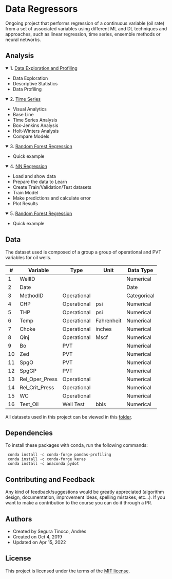 # Data Regressors
Ongoing project that performs regression of a continuous variable (oil rate) from a set of associated variables using different ML and DL techniques and approaches, such as linear regression, time series, ensemble methods or neural networks.

## Analysis
<details open>
<summary>1. <a href="https://ansegura7.github.io/DataRegressors/pages/DataProfiling.html" target="_blank" >Data Exploration and Profiling</a></summary>
<ul>
	<li>Data Exploration</li>
	<li>Descriptive Statistics</li>
	<li>Data Profiling</li>
</ul>
</details>
<details open>
<summary>2. <a href="https://ansegura7.github.io/DataRegressors/pages/TimeSeries.html" target="_blank" >Time Series</a></summary>
<ul>
	<li>Visual Analytics</li>
	<li>Base Line</li>
	<li>Time Series Analysis</li>
    <li>Box-Jenkins Analysis</li>
    <li>Holt-Winters Analysis</li>
    <li>Compare Models</li>
</ul>
</details>
<details open>
<summary>3. <a href="https://ansegura7.github.io/DataRegressors/pages/RandomForestR.html" target="_blank" >Random Forest Regression</a></summary>
<ul>
	<li>Quick example</li>
</ul>
</details>
<details open>
<summary>4. <a href="https://ansegura7.github.io/DataRegressors/pages/RegressionNN.html" target="_blank" >NN Regression</a></summary>
<ul>
	<li>Load and show data</li>
	<li>Prepare the data to Learn</li>
	<li>Create Train/Validation/Test datasets</li>
    <li>Train Model</li>
    <li>Make predictions and calculate error</li>
    <li>Plot Results</li>
</ul>
</details>
<details open>
<summary>5. <a href="https://ansegura7.github.io/DataRegressors/pages/LongShortTermMemory.html" target="_blank" >Random Forest Regression</a></summary>
<ul>
	<li>Quick example</li>
</ul>
</details>

## Data
The dataset used is composed of a group a group of operational and PVT variables for oil wells.

| # | Variable | Type | Unit | Data Type |
|---|---|---|---|---|
| 1 | WellID |  |  | Numerical |
| 2 | Date |  |  | Date |
| 3 | MethodID | Operational |  | Categorical |
| 4 | CHP | Operational | psi | Numerical |
| 5 | THP | Operational | psi | Numerical |
| 6 | Temp | Operational | Fahrenheit  | Numerical |
| 7 | Choke | Operational | inches | Numerical |
| 8 | Qinj | Operational | Mscf | Numerical |
| 9 | Bo | PVT |  | Numerical |
| 10 | Zed | PVT |  | Numerical |
| 11 | SpgO | PVT |  | Numerical |
| 12 | SpgGP | PVT |  | Numerical |
| 13 | Rel_Oper_Press | Operational |  | Numerical |
| 14 | Rel_Crit_Press | Operational |  | Numerical |
| 15 | WC | Operational |  | Numerical |
| 16 | Test_Oil | Well Test | bbls | Numerical |

All datasets used in this project can be viewed in this <a href="https://github.com/ansegura7/DataRegressors/tree/master/data">folder</a>.

## Dependencies
To install these packages with conda, run the following commands:

``` console
 conda install -c conda-forge pandas-profiling
 conda install -c conda-forge keras
 conda install -c anaconda pydot
```

## Contributing and Feedback
Any kind of feedback/suggestions would be greatly appreciated (algorithm design, documentation, improvement ideas, spelling mistakes, etc...). If you want to make a contribution to the course you can do it through a PR.

## Authors
- Created by Segura Tinoco, Andrés
- Created on Oct 4, 2019
- Updated on Apr 15, 2022

## License
This project is licensed under the terms of the <a href="https://github.com/ansegura7/DataRegressors/blob/master/LICENSE">MIT license</a>.
